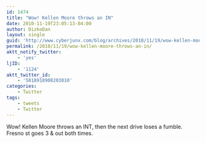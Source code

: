 ```yaml
---
id: 1474
title: "Wow! Kellen Moore throws an IN"
date: 2010-11-19T23:05:13-04:00
author: DizkoDan
layout: single
guid: 'http://www.cyberjunx.com/blog/archives/2010/11/19/wow-kellen-moore-throws-an-in/'
permalink: /2010/11/19/wow-kellen-moore-throws-an-in/
aktt_notify_twitter:
    - 'yes'
ljID:
    - '1124'
aktt_twitter_id:
    - '5818918908203010'
categories:
    - Twitter
tags:
    - tweets
    - Twitter
---
```


Wow! Kellen Moore throws an INT, then the next drive loses a fumble. Fresno st goes 3 &amp; out both times.